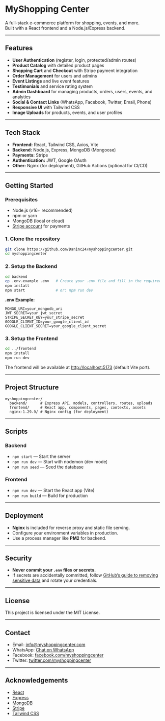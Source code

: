 # MyShopping Center

A full-stack e-commerce platform for shopping, events, and more.  
Built with a React frontend and a Node.js/Express backend.

---



## Features

- **User Authentication** (register, login, protected/admin routes)
- **Product Catalog** with detailed product pages
- **Shopping Cart** and **Checkout** with Stripe payment integration
- **Order Management** for users and admins
- **Event Listings** and live event features
- **Testimonials** and service rating system
- **Admin Dashboard** for managing products, orders, users, events, and analytics
- **Social & Contact Links** (WhatsApp, Facebook, Twitter, Email, Phone)
- **Responsive UI** with Tailwind CSS
- **Image Uploads** for products, events, and user profiles

---

## Tech Stack

- **Frontend:** React, Tailwind CSS, Axios, Vite
- **Backend:** Node.js, Express, MongoDB (Mongoose)
- **Payments:** Stripe
- **Authentication:** JWT, Google OAuth
- **Other:** Nginx (for deployment), GitHub Actions (optional for CI/CD)

---

## Getting Started

### Prerequisites

- Node.js (v16+ recommended)
- npm or yarn
- MongoDB (local or cloud)
- [Stripe account](https://dashboard.stripe.com/register) for payments

### 1. Clone the repository

```sh
git clone https://github.com/Daninc24/myshoppingcenter.git
cd myshoppingcenter
```

### 2. Setup the Backend

```sh
cd backend
cp .env.example .env   # Create your .env file and fill in the required values
npm install
npm start              # or: npm run dev
```

**.env Example:**
```
MONGO_URI=your_mongodb_uri
JWT_SECRET=your_jwt_secret
STRIPE_SECRET_KEY=your_stripe_secret
GOOGLE_CLIENT_ID=your_google_client_id
GOOGLE_CLIENT_SECRET=your_google_client_secret
```

### 3. Setup the Frontend

```sh
cd ../frontend
npm install
npm run dev
```

The frontend will be available at [http://localhost:5173](http://localhost:5173) (default Vite port).

---

## Project Structure

```
myshoppingcenter/
  backend/      # Express API, models, controllers, routes, uploads
  frontend/     # React app, components, pages, contexts, assets
  nginx-1.29.0/ # Nginx config (for deployment)
```

---

## Scripts

### Backend

- `npm start` — Start the server
- `npm run dev` — Start with nodemon (dev mode)
- `npm run seed` — Seed the database

### Frontend

- `npm run dev` — Start the React app (Vite)
- `npm run build` — Build for production

---

## Deployment

- **Nginx** is included for reverse proxy and static file serving.
- Configure your environment variables in production.
- Use a process manager like **PM2** for backend.

---

## Security

- **Never commit your `.env` files or secrets.**
- If secrets are accidentally committed, follow [GitHub’s guide to removing sensitive data](https://docs.github.com/en/authentication/keeping-your-account-and-data-secure/removing-sensitive-data-from-a-repository) and rotate your credentials.

---

## License

This project is licensed under the MIT License.

---

## Contact

- Email: [info@myshoppingcenter.com](mailto:info@myshoppingcenter.com)
- WhatsApp: [Chat on WhatsApp](https://wa.me/254791991154)
- Facebook: [facebook.com/myshoppingcenter](https://facebook.com/myshoppingcenter)
- Twitter: [twitter.com/myshoppingcenter](https://twitter.com/myshoppingcenter)

---

## Acknowledgements

- [React](https://react.dev/)
- [Express](https://expressjs.com/)
- [MongoDB](https://www.mongodb.com/)
- [Stripe](https://stripe.com/)
- [Tailwind CSS](https://tailwindcss.com/)
